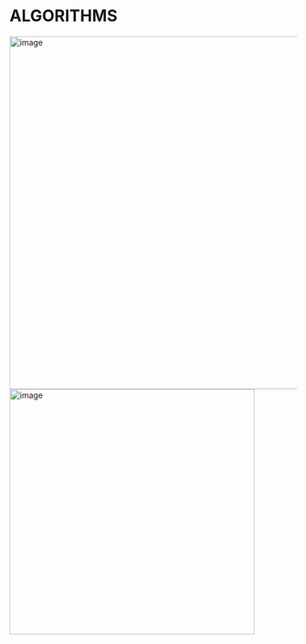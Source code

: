 # ALGORITHMS

<img width="617" alt="image" src="https://user-images.githubusercontent.com/68156079/188268196-37cb3bb8-b763-474e-a8e2-ff12fcf0ca04.png">

<img width="429" alt="image" src="https://user-images.githubusercontent.com/68156079/188268217-6922960e-5c13-44d3-99f5-1665b677217d.png">
